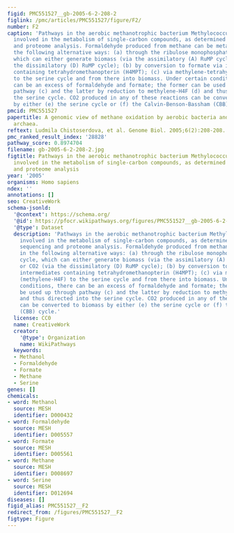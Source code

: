 ```yaml
---
figid: PMC551527__gb-2005-6-2-208-2
figlink: /pmc/articles/PMC551527/figure/F2/
number: F2
caption: 'Pathways in the aerobic methanotrophic bacterium Methylococcus capsulatus
  involved in the metabolism of single-carbon compounds, as determined by genome sequencing
  and proteome analysis. Formaldehyde produced from methane can be metabolized in
  the following alternative ways: (a) through the ribulose monophosphate (RuMP) cycle,
  which can either generate biomass (via the assimilatory (A) RuMP cycle) or CO2 (via
  the dissimilatory (D) RuMP cycle); (b) by conversion to formate via intermediates
  containing tetrahydromethanopterin (H4MPT); (c) via methylene-tetrahydrofolate (methylene-H4F)
  to the serine cycle and from there into biomass. Under certain conditions, there
  can be an excess of formaldehyde and formate; the former can be used up through
  pathway (c) and the latter by reduction to methylene-H4F (d) and thus directed into
  the serine cycle. CO2 produced in any of these reactions can be converted to biomass
  by either (e) the serine cycle or (f) the Calvin-Benson-Bassham (CBB) cycle.'
pmcid: PMC551527
papertitle: A genomic view of methane oxidation by aerobic bacteria and anaerobic
  archaea.
reftext: Ludmila Chistoserdova, et al. Genome Biol. 2005;6(2):208-208.
pmc_ranked_result_index: '28828'
pathway_score: 0.8974704
filename: gb-2005-6-2-208-2.jpg
figtitle: Pathways in the aerobic methanotrophic bacterium Methylococcus capsulatus
  involved in the metabolism of single-carbon compounds, as determined by genome sequencing
  and proteome analysis
year: '2005'
organisms: Homo sapiens
ndex: ''
annotations: []
seo: CreativeWork
schema-jsonld:
  '@context': https://schema.org/
  '@id': https://pfocr.wikipathways.org/figures/PMC551527__gb-2005-6-2-208-2.html
  '@type': Dataset
  description: 'Pathways in the aerobic methanotrophic bacterium Methylococcus capsulatus
    involved in the metabolism of single-carbon compounds, as determined by genome
    sequencing and proteome analysis. Formaldehyde produced from methane can be metabolized
    in the following alternative ways: (a) through the ribulose monophosphate (RuMP)
    cycle, which can either generate biomass (via the assimilatory (A) RuMP cycle)
    or CO2 (via the dissimilatory (D) RuMP cycle); (b) by conversion to formate via
    intermediates containing tetrahydromethanopterin (H4MPT); (c) via methylene-tetrahydrofolate
    (methylene-H4F) to the serine cycle and from there into biomass. Under certain
    conditions, there can be an excess of formaldehyde and formate; the former can
    be used up through pathway (c) and the latter by reduction to methylene-H4F (d)
    and thus directed into the serine cycle. CO2 produced in any of these reactions
    can be converted to biomass by either (e) the serine cycle or (f) the Calvin-Benson-Bassham
    (CBB) cycle.'
  license: CC0
  name: CreativeWork
  creator:
    '@type': Organization
    name: WikiPathways
  keywords:
  - Methanol
  - Formaldehyde
  - Formate
  - Methane
  - Serine
genes: []
chemicals:
- word: Methanol
  source: MESH
  identifier: D000432
- word: Formaldehyde
  source: MESH
  identifier: D005557
- word: Formate
  source: MESH
  identifier: D005561
- word: Methane
  source: MESH
  identifier: D008697
- word: Serine
  source: MESH
  identifier: D012694
diseases: []
figid_alias: PMC551527__F2
redirect_from: /figures/PMC551527__F2
figtype: Figure
---
```

